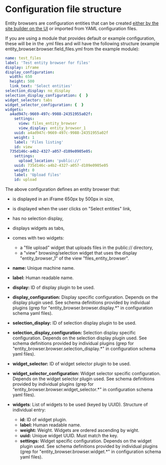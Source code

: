 # Configuration file structure

Entity browsers are configuration entities that can be created [either by the site builder on the UI](creating_browser_through_ui.md) or imported from YAML configuration files.

If you are using a module that provides default or example configuration, these will be in the .yml files and will have the following structure (example entity_browser.browser.field_files.yml from the example module): 


```yaml
name: test_files
label: 'Test entity browser for files'
display: iframe
display_configuration:
  width: 650
  height: 500
  link_text: 'Select entities'
selection_display: no_display
selection_display_configuration: {  }
widget_selector: tabs
widget_selector_configuration: {  }
widgets:
  a4ad947c-9669-497c-9988-24351955a02f:
    settings:
      view: files_entity_browser
      view_display: entity_browser_1
    uuid: a4ad947c-9669-497c-9988-24351955a02f
    weight: 1
    label: 'Files listing'
    id: view
  735d146c-a4b2-4327-a057-d109e0905e05:
    settings:
      upload_location: 'public://'
    uuid: 735d146c-a4b2-4327-a057-d109e0905e05
    weight: 0
    label: 'Upload files'
    id: upload

```

The above configuration defines an entity browser that:
- is displayed in an iFrame 650px by 500px in size, 
- is displayed when the user clicks on "Select entities" link, 
- has no selection display,
- displays widgets as tabs,
- comes with two widgets:
  - a "file upload" widget that uploads files in the public:// directory,
  - a "view" browsing/selection widget that uses the display "entity_browser_1" of the view  "files_entity_browser".


- **name:** Unique machine name.
- **label:** Human readable name.
- **display:** ID of display plugin to be used.
- **display_configuration:** Display specific configuration. Depends on the display plugin used. See schema definitions provided by individual plugins (grep for "entity_browser.browser.display.*" in configuration schema yaml files).
- **selection_display:** ID of selection display plugin to be used.
- **selection_display_configuration:** Selection display specific configuration. Depends on the selection display plugin used. See schema definitions provided by individual plugins (grep for "entity_browser.browser.selection_display.*" in configuration schema yaml files).
- **widget_selector:** ID of widget selector plugin to be used.
- **widget_selector_configuration:** Widget selector specific configuration. Depends on the widget selector plugin used. See schema definitions provided by individual plugins (grep for "entity_browser.browser.widget_selector.*" in configuration schema yaml files).
- **widgets**: List of widgets to be used (keyed by UUID). Structure of individual entry:
  - **id:** ID of widget plugin.
  - **label:** Human readable name.
  - **weight:** Weight. Widgets are ordered ascending by wight.
  - **uuid:** Unique widget UUID. Must match the key.
  - **settings:** Widget specific configuration. Depends on the widget plugin used. See schema definitions provided by individual plugins (grep for "entity_browser.browser.widget.*" in configuration schema yaml files).
